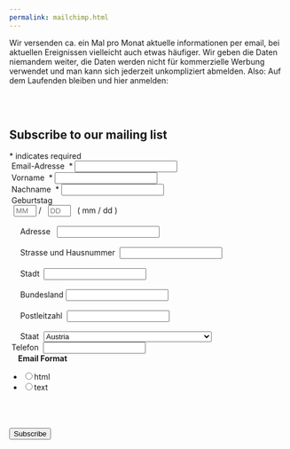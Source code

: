 ```yaml
---
permalink: mailchimp.html
---
```


Wir versenden ca. ein Mal pro Monat aktuelle informationen per email,
bei aktuellen Ereignissen vielleicht auch etwas häufiger.
Wir geben die Daten niemandem weiter,
die Daten werden nicht für kommerzielle Werbung verwendet und man kann sich jederzeit unkompliziert abmelden.
Also: Auf dem Laufenden bleiben und hier anmelden:

<!-- Begin MailChimp Signup Form --><link href="//cdn-images.mailchimp.com/embedcode/classic-10_7.css" rel="stylesheet" type="text/css"><style type="text/css"> #mc_embed_signup{background:#fff; clear:left; font:14px Helvetica,Arial,sans-serif; } /* Add your own MailChimp form style overrides in your site stylesheet or in this style block.    We recommend moving this block and the preceding CSS link to the HEAD of your HTML file. */</style><div id="mc_embed_signup"><form action="//liberalemaenner.us16.list-manage.com/subscribe/post?u=c1f35f48df11f9ee7dd62fd60&amp;id=fc696fa80d" method="post" id="mc-embedded-subscribe-form" name="mc-embedded-subscribe-form" class="validate" target="_blank" novalidate>    <div id="mc_embed_signup_scroll"> <h2>Subscribe to our mailing list</h2><div class="indicates-required"><span class="asterisk">*</span> indicates required</div><div class="mc-field-group"> <label for="mce-EMAIL">Email-Adresse  <span class="asterisk">*</span></label> <input type="email" value="" name="EMAIL" class="required email" id="mce-EMAIL"></div><div class="mc-field-group"> <label for="mce-FNAME">Vorname  <span class="asterisk">*</span></label> <input type="text" value="" name="FNAME" class="required" id="mce-FNAME"></div><div class="mc-field-group"> <label for="mce-LNAME">Nachname  <span class="asterisk">*</span></label> <input type="text" value="" name="LNAME" class="required" id="mce-LNAME"></div><div class="mc-field-group size1of2"> <label for="mce-BIRTHDAY-month">Geburtstag </label> <div class="datefield">  <span class="subfield monthfield"><input class="birthday " type="text" pattern="[0-9]*" value="" placeholder="MM" size="2" maxlength="2" name="BIRTHDAY[month]" id="mce-BIRTHDAY-month"></span> /   <span class="subfield dayfield"><input class="birthday " type="text" pattern="[0-9]*" value="" placeholder="DD" size="2" maxlength="2" name="BIRTHDAY[day]" id="mce-BIRTHDAY-day"></span>   <span class="small-meta nowrap">( mm / dd )</span> </div></div><div class="mc-address-group"> <div class="mc-field-group">     <label for="mce-MMERGE4-addr1">Adresse </label>  <input type="text" value="" maxlength="70" name="MMERGE4[addr1]" id="mce-MMERGE4-addr1" class=""> </div> <div class="mc-field-group">     <label for="mce-MMERGE4-addr2">Strasse und Hausnummer</label>  <input type="text" value="" maxlength="70" name="MMERGE4[addr2]" id="mce-MMERGE4-addr2">   </div> <div class="mc-field-group size1of2">     <label for="mce-MMERGE4-city">Stadt</label>  <input type="text" value="" maxlength="40" name="MMERGE4[city]" id="mce-MMERGE4-city" class=""> </div> <div class="mc-field-group size1of2">     <label for="mce-MMERGE4-state">Bundesland</label> <input type="text" value="" maxlength="20" name="MMERGE4[state]" id="mce-MMERGE4-state" class=""> </div> <div class="mc-field-group size1of2">     <label for="mce-MMERGE4-zip">Postleitzahl</label>  <input type="text" value="" maxlength="10" name="MMERGE4[zip]" id="mce-MMERGE4-zip" class=""> </div> <div class="mc-field-group size1of2">     <label for="mce-MMERGE4-country">Staat</label>  <select name="MMERGE4[country]" id="mce-MMERGE4-country" class=""><option value="9" selected>Austria</option><option value="286">Aaland Islands</option><option value="274">Afghanistan</option><option value="2">Albania</option><option value="3">Algeria</option><option value="178">American Samoa</option><option value="4">Andorra</option><option value="5">Angola</option><option value="176">Anguilla</option><option value="175">Antigua And Barbuda</option><option value="6">Argentina</option><option value="7">Armenia</option><option value="179">Aruba</option><option value="8">Australia</option><option value="164">USA</option><option value="10">Azerbaijan</option><option value="11">Bahamas</option><option value="12">Bahrain</option><option value="13">Bangladesh</option><option value="14">Barbados</option><option value="15">Belarus</option><option value="16">Belgium</option><option value="17">Belize</option><option value="18">Benin</option><option value="19">Bermuda</option><option value="20">Bhutan</option><option value="21">Bolivia</option><option value="325">Bonaire, Saint Eustatius and Saba</option><option value="22">Bosnia and Herzegovina</option><option value="23">Botswana</option><option value="181">Bouvet Island</option><option value="24">Brazil</option><option value="180">Brunei Darussalam</option><option value="25">Bulgaria</option><option value="26">Burkina Faso</option><option value="27">Burundi</option><option value="28">Cambodia</option><option value="29">Cameroon</option><option value="30">Canada</option><option value="31">Cape Verde</option><option value="32">Cayman Islands</option><option value="33">Central African Republic</option><option value="34">Chad</option><option value="35">Chile</option><option value="36">China</option><option value="185">Christmas Island</option><option value="37">Colombia</option><option value="204">Comoros</option><option value="38">Congo</option><option value="183">Cook Islands</option><option value="268">Costa Rica</option><option value="275">Cote D'Ivoire</option><option value="40">Croatia</option><option value="276">Cuba</option><option value="298">Curacao</option><option value="41">Cyprus</option><option value="42">Czech Republic</option><option value="318">Democratic Republic of the Congo</option><option value="43">Denmark</option><option value="44">Djibouti</option><option value="289">Dominica</option><option value="187">Dominican Republic</option><option value="45">Ecuador</option><option value="46">Egypt</option><option value="47">El Salvador</option><option value="48">Equatorial Guinea</option><option value="49">Eritrea</option><option value="50">Estonia</option><option value="51">Ethiopia</option><option value="189">Falkland Islands</option><option value="191">Faroe Islands</option><option value="52">Fiji</option><option value="53">Finland</option><option value="54">France</option><option value="193">French Guiana</option><option value="277">French Polynesia</option><option value="56">Gabon</option><option value="57">Gambia</option><option value="58">Georgia</option><option value="59">Germany</option><option value="60">Ghana</option><option value="194">Gibraltar</option><option value="61">Greece</option><option value="195">Greenland</option><option value="192">Grenada</option><option value="196">Guadeloupe</option><option value="62">Guam</option><option value="198">Guatemala</option><option value="270">Guernsey</option><option value="63">Guinea</option><option value="65">Guyana</option><option value="200">Haiti</option><option value="66">Honduras</option><option value="67">Hong Kong</option><option value="68">Hungary</option><option value="69">Iceland</option><option value="70">India</option><option value="71">Indonesia</option><option value="278">Iran</option><option value="279">Iraq</option><option value="74">Ireland</option><option value="323">Isle of Man</option><option value="75">Israel</option><option value="76">Italy</option><option value="202">Jamaica</option><option value="78">Japan</option><option value="288">Jersey  (Channel Islands)</option><option value="79">Jordan</option><option value="80">Kazakhstan</option><option value="81">Kenya</option><option value="203">Kiribati</option><option value="82">Kuwait</option><option value="83">Kyrgyzstan</option><option value="84">Lao People's Democratic Republic</option><option value="85">Latvia</option><option value="86">Lebanon</option><option value="87">Lesotho</option><option value="88">Liberia</option><option value="281">Libya</option><option value="90">Liechtenstein</option><option value="91">Lithuania</option><option value="92">Luxembourg</option><option value="208">Macau</option><option value="93">Macedonia</option><option value="94">Madagascar</option><option value="95">Malawi</option><option value="96">Malaysia</option><option value="97">Maldives</option><option value="98">Mali</option><option value="99">Malta</option><option value="207">Marshall Islands</option><option value="210">Martinique</option><option value="100">Mauritania</option><option value="212">Mauritius</option><option value="241">Mayotte</option><option value="101">Mexico</option><option value="102">Moldova, Republic of</option><option value="103">Monaco</option><option value="104">Mongolia</option><option value="290">Montenegro</option><option value="294">Montserrat</option><option value="105">Morocco</option><option value="106">Mozambique</option><option value="242">Myanmar</option><option value="107">Namibia</option><option value="108">Nepal</option><option value="109">Netherlands</option><option value="110">Netherlands Antilles</option><option value="213">New Caledonia</option><option value="111">New Zealand</option><option value="112">Nicaragua</option><option value="113">Niger</option><option value="114">Nigeria</option><option value="217">Niue</option><option value="214">Norfolk Island</option><option value="272">North Korea</option><option value="116">Norway</option><option value="117">Oman</option><option value="118">Pakistan</option><option value="222">Palau</option><option value="282">Palestine</option><option value="119">Panama</option><option value="219">Papua New Guinea</option><option value="120">Paraguay</option><option value="121">Peru</option><option value="122">Philippines</option><option value="221">Pitcairn</option><option value="123">Poland</option><option value="124">Portugal</option><option value="126">Qatar</option><option value="315">Republic of Kosovo</option><option value="127">Reunion</option><option value="128">Romania</option><option value="129">Russia</option><option value="130">Rwanda</option><option value="205">Saint Kitts and Nevis</option><option value="206">Saint Lucia</option><option value="324">Saint Martin</option><option value="237">Saint Vincent and the Grenadines</option><option value="132">Samoa (Independent)</option><option value="227">San Marino</option><option value="255">Sao Tome and Principe</option><option value="133">Saudi Arabia</option><option value="134">Senegal</option><option value="266">Serbia</option><option value="135">Seychelles</option><option value="136">Sierra Leone</option><option value="137">Singapore</option><option value="302">Sint Maarten</option><option value="138">Slovakia</option><option value="139">Slovenia</option><option value="223">Solomon Islands</option><option value="140">Somalia</option><option value="141">South Africa</option><option value="257">South Georgia and the South Sandwich Islands</option><option value="142">South Korea</option><option value="311">South Sudan</option><option value="143">Spain</option><option value="144">Sri Lanka</option><option value="293">Sudan</option><option value="146">Suriname</option><option value="225">Svalbard and Jan Mayen Islands</option><option value="147">Swaziland</option><option value="148">Sweden</option><option value="149">Switzerland</option><option value="285">Syria</option><option value="152">Taiwan</option><option value="260">Tajikistan</option><option value="153">Tanzania</option><option value="154">Thailand</option><option value="233">Timor-Leste</option><option value="155">Togo</option><option value="232">Tonga</option><option value="234">Trinidad and Tobago</option><option value="156">Tunisia</option><option value="157">Turkey</option><option value="158">Turkmenistan</option><option value="287">Turks &amp; Caicos Islands</option><option value="159">Uganda</option><option value="161">Ukraine</option><option value="162">United Arab Emirates</option><option value="262">United Kingdom</option><option value="163">Uruguay</option><option value="165">Uzbekistan</option><option value="239">Vanuatu</option><option value="166">Vatican City State (Holy See)</option><option value="167">Venezuela</option><option value="168">Vietnam</option><option value="169">Virgin Islands (British)</option><option value="238">Virgin Islands (U.S.)</option><option value="188">Western Sahara</option><option value="170">Yemen</option><option value="173">Zambia</option><option value="174">Zimbabwe</option></select> </div></div><div class="mc-field-group size1of2"> <label for="mce-MMERGE5">Telefon </label> <input type="text" name="MMERGE5" class="" value="" id="mce-MMERGE5"></div><div class="mc-field-group input-group">    <strong>Email Format </strong>    <ul><li><input type="radio" value="html" name="EMAILTYPE" id="mce-EMAILTYPE-0"><label for="mce-EMAILTYPE-0">html</label></li><li><input type="radio" value="text" name="EMAILTYPE" id="mce-EMAILTYPE-1"><label for="mce-EMAILTYPE-1">text</label></li></ul></div> <div id="mce-responses" class="clear">  <div class="response" id="mce-error-response" style="display:none"></div>  <div class="response" id="mce-success-response" style="display:none"></div> </div>    <!-- real people should not fill this in and expect good things - do not remove this or risk form bot signups-->    <div style="position: absolute; left: -5000px;" aria-hidden="true"><input type="text" name="b_c1f35f48df11f9ee7dd62fd60_fc696fa80d" tabindex="-1" value=""></div>    <div class="clear"><input type="submit" value="Subscribe" name="subscribe" id="mc-embedded-subscribe" class="button"></div>    </div></form></div><script type='text/javascript' src='//s3.amazonaws.com/downloads.mailchimp.com/js/mc-validate.js'></script><script type='text/javascript'>(function($) {window.fnames = new Array(); window.ftypes = new Array();fnames[0]='EMAIL';ftypes[0]='email';fnames[1]='FNAME';ftypes[1]='text';fnames[2]='LNAME';ftypes[2]='text';fnames[3]='BIRTHDAY';ftypes[3]='birthday';fnames[4]='MMERGE4';ftypes[4]='address';fnames[5]='MMERGE5';ftypes[5]='phone'; /* * Translated default messages for the $ validation plugin. * Locale: DE */$.extend($.validator.messages, { required: "Dieses Feld ist ein Pflichtfeld.", maxlength: $.validator.format("Geben Sie bitte maximal {0} Zeichen ein."), minlength: $.validator.format("Geben Sie bitte mindestens {0} Zeichen ein."), rangelength: $.validator.format("Geben Sie bitte mindestens {0} und maximal {1} Zeichen ein."), email: "Geben Sie bitte eine gültige E-Mail Adresse ein.", url: "Geben Sie bitte eine gültige URL ein.", date: "Bitte geben Sie ein gültiges Datum ein.", number: "Geben Sie bitte eine Nummer ein.", digits: "Geben Sie bitte nur Ziffern ein.", equalTo: "Bitte denselben Wert wiederholen.", range: $.validator.format("Geben Sie bitten einen Wert zwischen {0} und {1}."), max: $.validator.format("Geben Sie bitte einen Wert kleiner oder gleich {0} ein."), min: $.validator.format("Geben Sie bitte einen Wert größer oder gleich {0} ein."), creditcard: "Geben Sie bitte ein gültige Kreditkarten-Nummer ein."});}(jQuery));var $mcj = jQuery.noConflict(true);</script><!--End mc_embed_signup-->
